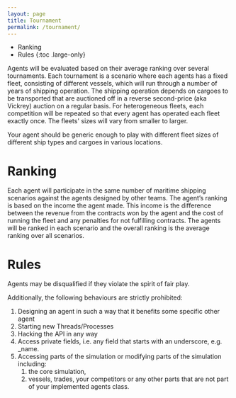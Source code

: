 ```yaml
---
layout: page
title: Tournament
permalink: /tournament/
---
```


* Ranking
* Rules
{:toc .large-only}

Agents will be evaluated based on their average ranking over several
tournaments. Each tournament is a scenario where each agents has
a fixed fleet, consisting of different vessels, which will run through
a number of years of shipping operation. The shipping operation depends on cargoes to be transported that are auctioned off in a reverse second-price (aka Vickrey) auction on a regular basis.
For heterogeneous fleets, each competition will be repeated so that every agent has operated each fleet exactly once.
The fleets' sizes will vary from smaller to larger.


Your agent should be generic enough to play with different fleet sizes of different ship types and cargoes in various locations.

# Ranking

Each agent will participate in the same number of maritime shipping scenarios against the agents designed by other teams. 
The agent’s ranking is based on the income the agent made.
This income is the difference between the revenue from the contracts won by the agent and the cost of running the fleet and any penalties for not fulfilling contracts.
The agents will be ranked in each scenario and the overall ranking is the average ranking over all scenarios.

# Rules

Agents may be disqualified if they violate the spirit of fair play.

Additionally, the following behaviours are strictly prohibited: 

1. Designing an agent in such a way that it benefits
some specific other agent
2. Starting new Threads/Processes
3. Hacking the API in any way
4. Access private fields, i.e. any field that starts with an underscore, e.g. \_name.
5. Accessing parts of the simulation or modifying parts of the simulation including:
   1. the core simulation,
   2. vessels, trades, your competitors or any other parts that are not part of your implemented agents class.
